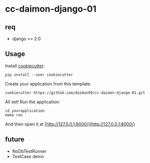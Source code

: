 # cc-daimon-django-01

## req

   * django >= 2.0


## Usage

Install [cookiecutter](https://github.com/audreyr/cookiecutter):

    pip install --user cookiecutter

Create your application from this template:

    cookiecutter https://github.com/daimon99/cc-daimon-django-01.git

All set! Run the application:

    cd yourapplication
    make run

And then open it at [http://127.0.0.1:8000/](http://127.0.0.1:8000/)

## future

* NoDbTestRunner
* TestCase demo
